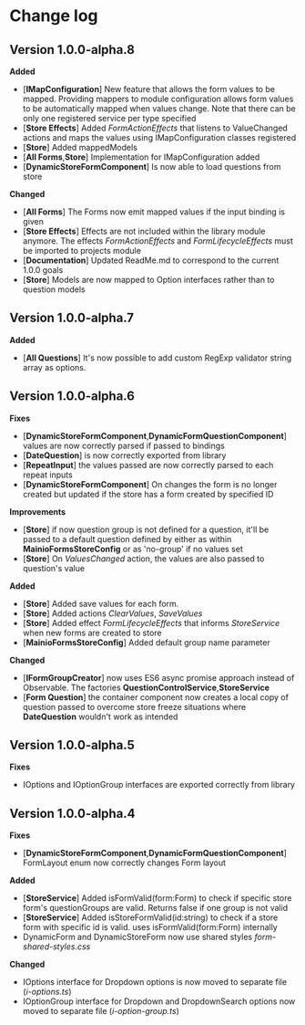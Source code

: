 # Change log

## Version 1.0.0-alpha.8

**Added**

- [**IMapConfiguration**] New feature that allows the form values to be mapped. Providing mappers to module configuration allows form values to be automatically mapped when values change. Note that there can be only one registered service per type specified
- [**Store Effects**] Added _FormActionEffects_ that listens to ValueChanged actions and maps the values using IMapConfiguration classes registered
- [**Store**] Added mappedModels
- [**All Forms**,**Store**] Implementation for IMapConfiguration added
- [**DynamicStoreFormComponent**] Is now able to load questions from store

**Changed**

- [**All Forms**] The Forms now emit mapped values if the input binding is given
- [**Store Effects**] Effects are not included within the library module anymore. The effects _FormActionEffects_ and _FormLifecycleEffects_ must be imported to projects module
- [**Documentation**] Updated ReadMe.md to correspond to the current 1.0.0 goals
- [**Store**] Models are now mapped to Option interfaces rather than to question models

## Version 1.0.0-alpha.7

**Added**

- [**All Questions**] It's now possible to add custom RegExp validator string array as options.

## Version 1.0.0-alpha.6

**Fixes**

- [**DynamicStoreFormComponent**,**DynamicFormQuestionComponent**] values are now correctly parsed if passed to bindings
- [**DateQuestion**] is now correctly exported from library
- [**RepeatInput**] the values passed are now correctly parsed to each repeat inputs
- [**DynamicStoreFormComponent**] On changes the form is no longer created but updated if the store has a form created by specified ID

**Improvements**

- [**Store**] if now question group is not defined for a question, it'll be passed to a default question defined by either as within **MainioFormsStoreConfig** or as 'no-group' if no values set
- [**Store**] On _ValuesChanged_ action, the values are also passed to question's value

**Added**

- [**Store**] Added save values for each form.
- [**Store**] Added actions _ClearValues_, _SaveValues_
- [**Store**] Added effect _FormLifecycleEffects_ that informs _StoreService_ when new forms are created to store
- [**MainioFormsStoreConfig**] Added default group name parameter

**Changed**

- [**IFormGroupCreator**] now uses ES6 async promise approach instead of Observable. The factories **QuestionControlService**,**StoreService**
- [**Form Question**] the container component now creates a local copy of question passed to overcome store freeze situations where **DateQuestion** wouldn't work as intended

## Version 1.0.0-alpha.5

**Fixes**

- IOptions and IOptionGroup interfaces are exported correctly from library

## Version 1.0.0-alpha.4

**Fixes**

- [**DynamicStoreFormComponent**,**DynamicFormQuestionComponent**] FormLayout enum now correctly changes Form layout

**Added**

- [**StoreService**] Added isFormValid(form:Form) to check if specific store form's questionGroups are valid. Returns false if one group is not valid
- [**StoreService**] Added isStoreFormValid(id:string) to check if a store form with specific id is valid. uses isFormValid(form:Form) internally
- DynamicForm and DynamicStoreForm now use shared styles _form-shared-styles.css_

**Changed**

- IOptions interface for Dropdown options is now moved to separate file (_i-options.ts_)
- IOptionGroup interface for Dropdown and DropdownSearch options now moved to separate file (_i-option-group.ts_)
